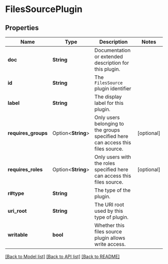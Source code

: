 # FilesSourcePlugin

## Properties

Name | Type | Description | Notes
------------ | ------------- | ------------- | -------------
**doc** | **String** | Documentation or extended description for this plugin. | 
**id** | **String** | The `FilesSource` plugin identifier | 
**label** | **String** | The display label for this plugin. | 
**requires_groups** | Option<**String**> | Only users belonging to the groups specified here can access this files source. | [optional]
**requires_roles** | Option<**String**> | Only users with the roles specified here can access this files source. | [optional]
**r#type** | **String** | The type of the plugin. | 
**uri_root** | **String** | The URI root used by this type of plugin. | 
**writable** | **bool** | Whether this files source plugin allows write access. | 

[[Back to Model list]](../README.md#documentation-for-models) [[Back to API list]](../README.md#documentation-for-api-endpoints) [[Back to README]](../README.md)


